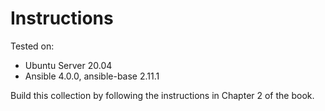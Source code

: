 # Instructions

Tested on:
- Ubuntu Server 20.04
- Ansible 4.0.0, ansible-base 2.11.1

Build this collection by following the instructions in Chapter 2 of the book.

    
